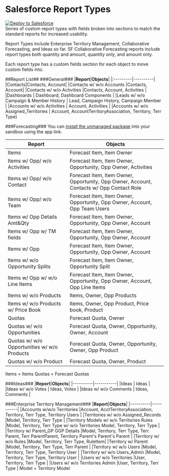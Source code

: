 # Salesforce Report Types
<a href="https://githubsfdeploy.herokuapp.com?owner=meighan&repo=SalesforceReportTypes">
  <img alt="Deploy to Salesforce"
       src="https://raw.githubusercontent.com/afawcett/githubsfdeploy/master/src/main/webapp/resources/img/deploy.png">
</a>
<br>
Series of custom report types with fields broken into sections to match the standard reports for increased usability.

Report Types include Enterprise Territory Management, Collaborative Forecasting, and Ideas so far.
SF Collaborative Forecasting reports include report types both quantity and amount, quantity only, and amount only.

Each report type has a custom fields section for each object to move custom fields into.

##Report List##
###General###
|**Report**|**Objects**|
|:---------|----------|
|Contacts|Contacts, Account|
|Contacts w/ w/o Accounts |Contacts, Account|
|Contacts w/ w/o Activities |Contacts, Account, Activities |
|Dashboards | Dashboard, Dashboard Components |
|Leads w/ w/o Campaign & Member History | Lead, Campaign History, Campaign Member |
|Accounts w/ w/o Activities | Account, Activities |
|Accounts w/ w/o Assigned_Territories | Account, AccountTerritoryAssociation, Territory, Terr Type)

###Forecasting###
You can [install the unmanaged package](https://test.salesforce.com/packaging/installPackage.apexp?p0=04t1a0000001vyN) into your sandbox using the app link.  

|**Report**|**Objects**|
|----------|------------|
|Items | Forecast Item, Item Owner |
|Items w/ Opp/ w/o Activities | Forecast Item, Item Owner, Opportunity, Opp Owner, Activities |
|Items w/ Opp/ w/o Contact |Forecast Item, Item Owner, Opportunity, Opp Owner, Account, Contacts w/ Opp Contact Role |
|Items w/ Opp/ w/o Team |Forecast Item, Item Owner, Opportunity, Opp Owner, Account, Opp Team Users |
|Items w/ Opp Details Amt&Qty |Forecast Item, Item Owner, Opportunity, Opp Owner, Account|
|Items w/ Opp w/ TM fields |Forecast Item, Item Owner, Opportunity, Opp Owner, Account|
|Items w/ Opp |Forecast Item, Item Owner, Opportunity, Opp Owner, Account|
|Items w/ w/o Opportunity Splits |Forecast Item, Item Owner, Opportunity Split |
|Items w/ Opp w/ w/o Line Items |Forecast Item, Item Owner, Opportunity, Opp Owner, Account, Opp Line Items |
|Items w/ w/o Products |Items, Owner, Opp Products |
|Items w/ w/o Products w/ Price Book|Items, Owner, Opp Product, Price book, Product |
|Quotas |Forecast Quota, Owner |
|Quotas w/ w/o Opportunities  |Forecast Quota, Owner, Opportunity, Owner, Account|
|Quotas w/ w/o Opportunities  w/ w/o Products |Forecast Quota, Owner, Opportunity, Owner, Opp Product |
|Quotas w/ w/o Product |Forecast Quota, Owner, Product |
Items = Items
Quotas = Forecast Quotas

###Ideas###
|**Report**|**Objects**|
|----------|-----------|
|Ideas | Ideas |
|Ideas w/ w/o Votes | Ideas, Votes |
|Ideas w/ w/o Comments | Ideas, Comments |

###Enterprise Territory Management###
|**Report**|**Objects**|
|----------|-----------|
|Accounts w/w/o Territories |Account, AcctTerritoryAssociation, Territory, Terr Type, Territory Users |
|Territories w/ w/o Assigned_Records |Model, Territory, Terr Type |
|Territory Models w/ w/o Territories Rules |Model, Territory, Terr Type w/ w/o Territories Model, Territory, Terr Type |
|Territory w/ Parent_GP GGP Details |Model, Territory, Terr Type, Terr. Parent, Terr ParentParent, Territory Parent's Parent's Parent |
|Territory  w/ w/o Rules |Model, Territory, Terr Type, RuleItem|
|Territory w/ Parent |Model, Territory, Terr Type, Terr Parent |
|Territory w/ w/o Users |Model, Territory, Terr Type, Territory User |
|Territory w/ w/o Users_Admin |Model, Territory, Terr Type, Territory User |
|Users w/ w/o Territories |User, Territory, Terr Type |
|Users w/ w/o Territories Admin |User, Territory, Terr Type |
Model = Territory Model
